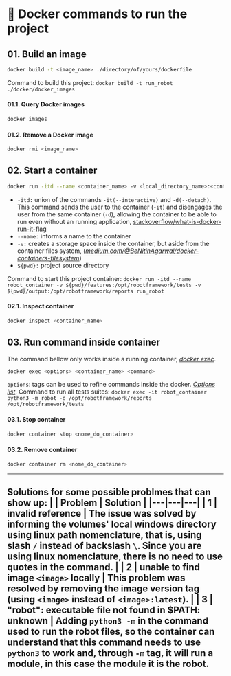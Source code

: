 # 🐳 Docker commands to run the project
## 01. Build an image
```bash
docker build -t <image_name> ./directory/of/yours/dockerfile
```
Command to build this project: `docker build -t run_robot ./docker/docker_images`

#### 01.1. Query Docker images
```bash
docker images
```

#### 01.2. Remove a Docker image
```bash
docker rmi <image_name>
```

## 02. Start a container
```bash
docker run -itd --name <container_name> -v <local_directory_name>:<container_directory_name> <image_name>
```
* `-itd:` union of the commands `-it(--interactive)` and `-d(--detach)`. This command sends the user to the container (`-it`) and disengages the user from the same container (`-d`), allowing the container to be able to run even without an running application, [stackoverflow/what-is-docker-run-it-flag](https://stackoverflow.com/questions/48368411/what-is-docker-run-it-flag)
* `--name:` informs a name to the container
* `-v:` creates a storage space inside the container, but aside from the container files system, (*[medium.com/@BeNitinAgarwal/docker-containers-filesystem](https://medium.com/@BeNitinAgarwal/docker-containers-filesystem-demystified-b6ed8112a04a)*)
* `${pwd}:` project source directory

Command to start this project container: `docker run -itd --name robot_container -v ${pwd}/features:/opt/robotframework/tests -v ${pwd}/output:/opt/robotframework/reports run_robot`

#### 02.1. Inspect container
```bash
docker inspect <container_name>
```

## 03. Run command inside container
The command bellow only works inside a running container, *[docker exec](https://docs.docker.com/engine/reference/commandline/exec/)*.
```bash
docker exec <options> <container_name> <command>
```
`options`: tags can be used to refine commands inside the docker. *[Options list](https://docs.docker.com/engine/reference/commandline/exec/#options)*.
Command to run all tests suites: `docker exec -it robot_container python3 -m robot -d /opt/robotframework/reports /opt/robotframework/tests`

#### 03.1. Stop container
```bash
docker container stop <nome_do_container>
```

#### 03.2. Remove container
```bash
docker container rm <nome_do_container>
```

---
**Solutions for some possible problmes that can show up:**
| | Problem | Solution |
|---|---|---|
| 1 | invalid reference | The issue was solved by informing the volumes' local windows directory using linux path nomenclature, that is, using slash `/` instead of backslash `\`. Since you are using linux nomenclature, there is no need to use quotes in the command. |
| 2 | unable to find image `<image>` locally | This problem was resolved by removing the image version tag (using `<image>` instead of `<image>:latest`). |
| 3 | "robot": executable file not found in $PATH: unknown | Adding `python3 -m` in the command used to run the robot files, so the container can understand that this command needs to use `python3` to work and, through `-m` tag, it will run a module, in this case the module it is the robot.
---